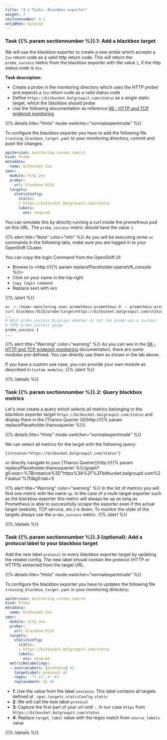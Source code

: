 ```yaml
---
title: "4.1 Tasks: Blackbox exporter"
weight: 2
sectionnumber: 4.1
onlyWhen: baloise
---
```


### Task {{% param sectionnumber %}}.1: Add a blackbox target

We will use the blackbox exporter to create a new probe which accepts a `2xx` return code as a valid http return code. This will return the `probe_success` metric from the blackbox exporter with the value `1`, if the http status code is `2xx`.

**Task description**:

* Create a probe in the monitoring directory which uses the HTTP prober and expects a `2xx` return code as a valid status code
* Define `https://bitbucket.balgroupit.com/status` as a single static target, which the blackbox should probe
* Use the following documentation as reference [06 - HTTP and TCP endpoint monitoring](https://confluence.baloisenet.com/atlassian/display/BALMATE/06+-+HTTP+and+TCP+endpoint+monitoring)


{{% details title="Hints" mode-switcher="normalexpertmode" %}}

To configure the blackbox exporter you have to add the following file `training_blackbox_target.yaml` to your monitoring directory, commit and push the changes:

```yaml
apiVersion: monitoring.coreos.com/v1
kind: Probe
metadata:
  name: bitbucket-2xx
spec:
  module: http_2xx
  prober:
    url: blackbox:9115
  targets:
    staticConfig:
      static:
      - https://bitbucket.balgroupit.com/status
      labels:
        env: nonprod
```

You can simulate this by directly running a curl inside the prometheus pod on this URL. The `probe_success` metric should have the value `1`.

{{% alert title="Note" color="info" %}}
As you will be executing some `oc` commands in the following labs, make sure you are logged in to your OpenShift Cluster.

You can copy the login Command from the OpenShift UI:

* Browse to <http://{{% param replacePlaceholder.openshift_console %}}>
* Click on your name in the top right
* `Copy login command`
* Replace `6443` with `443`

{{% /alert %}}

```bash
oc -n <team>-monitoring exec prometheus-prometheus-0 -c prometheus-proxy -- \
curl blackbox:9115/probe?target=https://bitbucket.balgroupit.com/status&module=http_2xx
...
# HELP probe_success Displays whether or not the probe was a success
# TYPE probe_success gauge
probe_success 1
...
```

{{% alert title="Warning" color="warning" %}}
As you can see in the [06 - HTTP and TCP endpoint monitoring](https://confluence.baloisenet.com/atlassian/display/BALMATE/06+-+HTTP+and+TCP+endpoint+monitoring) documentation, there are some modules pre-defined. You can directly use them as shown in the lab above.

If you have a custom use case, you can provide your own module as described in `Custom modules`.
{{% /alert %}}

{{% /details %}}

### Task {{% param sectionnumber %}}.2: Query blackbox metrics

Let's now create a query which selects all metrics belonging to the blackbox exporter target `https://bitbucket.balgroupit.com/status` and display them in the [Thanos Querier UI](http://{{% param replacePlaceholder.thanosquerier %}}).

{{% details title="Hints" mode-switcher="normalexpertmode" %}}

We can select all metrics for the target with the following query:

```promql
{instance="https://bitbucket.balgroupit.com/status"}
```

or directly navigate to your [Thanos Querier](http://{{% param replacePlaceholder.thanosquerier %}}/graph?g0.expr=%7Binstance%3D"https%3A%2F%2Fbitbucket.balgroupit.com%2Fstatus"%7D&g0.tab=1)


{{% alert title="Warning" color="warning" %}}
In the list of metrics you will find one metric with the name `up`. In the case of a multi-target exporter such as the blackbox exporter this metric will always be up as long as Prometheus is able to successfully scrape the exporter even if the actual target (website, TCP service, etc.) is down. To monitor the state of the targets always use the `probe_success` metric.
{{% /alert %}}

{{% /details %}}


### Task {{% param sectionnumber %}}.3 (optional): Add a protocol label to your blackbox target

Add the new label `protocol` to every blackbox exporter target by updating the relabel config. The new label should contain the protocol (HTTP or HTTPS) extracted from the target URL.

{{% details title="Hints" mode-switcher="normalexpertmode" %}}

To configure the blackbox exporter you have to updates the following file `training_blackbox_target.yaml` in your monitoring directory:

```yaml
apiVersion: monitoring.coreos.com/v1
kind: Probe
metadata:
  name: bitbucket-2xx
spec:
  module: http_2xx
  prober:
    url: blackbox:9115
  targets:
    staticConfig:
      static:
      - https://bitbucket.balgroupit.com/status
      labels:
        env: nonprod
  metricRelabelings:
  - sourceLabels: [instance] #1
    targetLabel: protocol #2
    regex: '^(.+):.+' #3
    replacement: $1 #4

```

* **1**: Use the value from the label `instance`. This label contains all targets defined at `.spec.targets.staticConfig.static`
* **2**: We will call the new label `protocol`
* **3**: Capture the first part of your url until `:`. In our case `https` from `https://bitbucket.balgroupit.com/status`
* **4**: Replace `target_label` value with the regex match from `source_labels` value

{{% /details %}}
